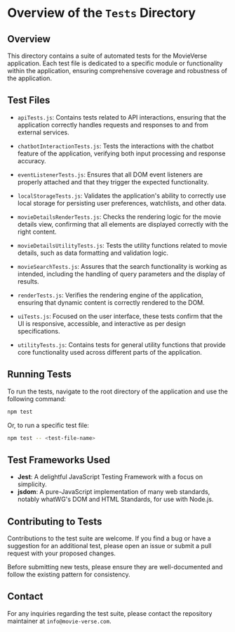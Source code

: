# Overview of the `Tests` Directory

## Overview
This directory contains a suite of automated tests for the MovieVerse application. Each test file is dedicated to a specific module or functionality within the application, ensuring comprehensive coverage and robustness of the application.

## Test Files

- `apiTests.js`: Contains tests related to API interactions, ensuring that the application correctly handles requests and responses to and from external services.

- `chatbotInteractionTests.js`: Tests the interactions with the chatbot feature of the application, verifying both input processing and response accuracy.

- `eventListenerTests.js`: Ensures that all DOM event listeners are properly attached and that they trigger the expected functionality.

- `localStorageTests.js`: Validates the application's ability to correctly use local storage for persisting user preferences, watchlists, and other data.

- `movieDetailsRenderTests.js`: Checks the rendering logic for the movie details view, confirming that all elements are displayed correctly with the right content.

- `movieDetailsUtilityTests.js`: Tests the utility functions related to movie details, such as data formatting and validation logic.

- `movieSearchTests.js`: Assures that the search functionality is working as intended, including the handling of query parameters and the display of results.

- `renderTests.js`: Verifies the rendering engine of the application, ensuring that dynamic content is correctly rendered to the DOM.

- `uiTests.js`: Focused on the user interface, these tests confirm that the UI is responsive, accessible, and interactive as per design specifications.

- `utilityTests.js`: Contains tests for general utility functions that provide core functionality used across different parts of the application.

## Running Tests

To run the tests, navigate to the root directory of the application and use the following command:

```bash
npm test
```

Or, to run a specific test file:

```bash
npm test -- <test-file-name>
```

## Test Frameworks Used

- **Jest**: A delightful JavaScript Testing Framework with a focus on simplicity.
- **jsdom**: A pure-JavaScript implementation of many web standards, notably whatWG's DOM and HTML Standards, for use with Node.js.

## Contributing to Tests

Contributions to the test suite are welcome. If you find a bug or have a suggestion for an additional test, please open an issue or submit a pull request with your proposed changes.

Before submitting new tests, please ensure they are well-documented and follow the existing pattern for consistency.

## Contact

For any inquiries regarding the test suite, please contact the repository maintainer at `info@movie-verse.com`.